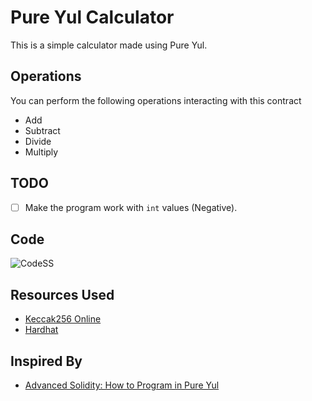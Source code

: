 # Pure Yul Calculator

This is a simple calculator made using Pure Yul.

## Operations

You can perform the following operations interacting with this contract

- Add
- Subtract
- Divide
- Multiply

## TODO

- [ ] Make the program work with `int` values (Negative).

## Code

![CodeSS](https://i.imgur.com/MZu2vt9.png)

## Resources Used

- [Keccak256 Online](https://emn178.github.io/online-tools/keccak_256.html)
- [Hardhat](https://hardhat.org/)

## Inspired By

- [Advanced Solidity: How to Program in Pure Yul](https://youtu.be/bdVb_wAdMfg)
